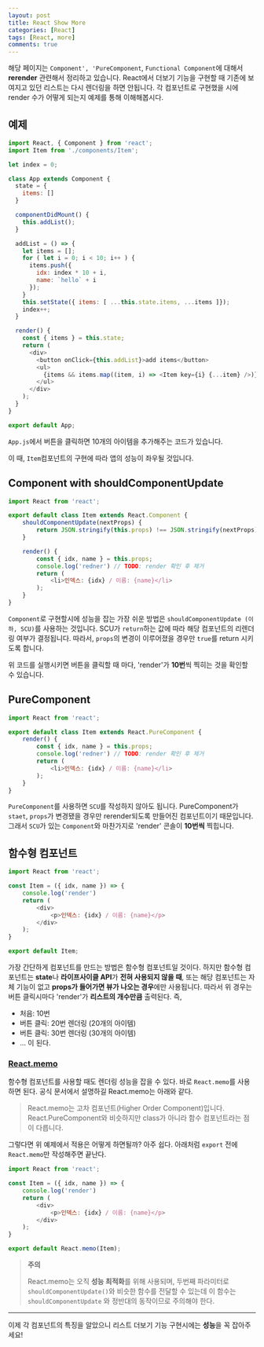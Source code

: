 ```yaml
---
layout: post
title: React Show More
categories: [React]
tags: [React, more]
comments: true
---
```

해당 페이지는 `Component', 'PureComponent`, `Functional Component`에 대해서 **rerender** 관련해서 정리하고 있습니다.
React에서 더보기 기능을 구현할 때 기존에 보여지고 있던 리스트는 다시 렌더링을 하면 안됩니다. 각 컴포넌트로 구현했을 시에 render 수가 어떻게 되는지 예제를 통해 이해해봅시다. 

## 예제

```javascript
import React, { Component } from 'react';
import Item from './components/Item';

let index = 0;

class App extends Component {
  state = {
    items: []
  }

  componentDidMount() {
    this.addList();
  }

  addList = () => {
    let items = [];
    for ( let i = 0; i < 10; i++ ) {
      items.push({
        idx: index * 10 + i,
        name: `hello` + i
      });
    }
    this.setState({ items: [ ...this.state.items, ...items ]});
    index++;
  }

  render() {
    const { items } = this.state;
    return (
      <div>
        <button onClick={this.addList}>add items</button>
        <ul>
          {items && items.map((item, i) => <Item key={i} {...item} />)}
        </ul>
      </div>
    );
  }
}

export default App;
```

`App.js`에서 버튼을 클릭하면 10개의 아이템을 추가해주는 코드가 있습니다.

이 때, `Item`컴포넌트의 구현에 따라 앱의 성능이 좌우될 것입니다.

## Component with shouldComponentUpdate

```javascript
import React from 'react';

export default class Item extends React.Component {
	shouldComponentUpdate(nextProps) {
		return JSON.stringify(this.props) !== JSON.stringify(nextProps)
	}

	render() {
		const { idx, name } = this.props;
		console.log('redner') // TODO: render 확인 후 제거 
		return (
			<li>인덱스: {idx} / 이름: {name}</li>
		);
	}
}
```

`Component`로 구현할시에 성능을 잡는 가장 쉬운 방법은 `shouldComponentUpdate (이하, SCU)`를 사용하는 것입니다.
SCU가 `return`하는 값에 따라 해당 컴포넌트의 리렌더링 여부가 결정됩니다.
따라서, `props`의 변경이 이루어졌을 경우만 `true`를 return 시키도록 합니다.

위 코드를 실행시키면 버튼을 클릭할 때 마다, 'render'가 **10번**씩 찍히는 것을 확인할 수 있습니다. 

## PureComponent

```javascript
import React from 'react';

export default class Item extends React.PureComponent {
	render() {
		const { idx, name } = this.props;
		console.log('redner') // TODO: render 확인 후 제거 
		return (
			<li>인덱스: {idx} / 이름: {name}</li>
		);
	}
}
```

`PureComponent`를 사용하면 `SCU`를 작성하지 않아도 됩니다. PureComponent가 `staet`, `props`가 변경됐을 경우만 rerender되도록 만들어진 컴포넌트이기 때문입니다. 그래서 `SCU`가 있는 `Component`와 마찬가지로 'render' 콘솔이 **10번씩** 찍힙니다.

## 함수형 컴포넌트

```javascript
import React from 'react';

const Item = ({ idx, name }) => {
	console.log('render')
	return (
		<div>
			<p>인덱스: {idx} / 이름: {name}</p>
		</div>
	);
}

export default Item;
```

가장 간단하게 컴포넌트를 만드는 방법은 함수형 컴포넌트일 것이다. 하지만 함수형 컴포넌트는 **state**나 **라이프사이클 API**가 **전혀 사용되지 않을 때**, 또는 해당 컴포넌트는 자체 기능이 없고 **props가 들어가면 뷰가 나오는 경우**에만 사용됩니다.
따라서 위 경우는 버튼 클릭시마다 'render'가 **리스트의 개수만큼** 출력된다.
즉,
- 처음: 10번
- 버튼 클릭: 20번 렌더링 (20개의 아이템)
- 버튼 클릭: 30번 렌더링 (30개의 아이템)
- ...
이 된다.

### [React.memo](https://ko.reactjs.org/docs/react-api.html#reactmemo)
함수형 컴포넌트를 사용할 때도 렌더링 성능을 잡을 수 있다. 바로 `React.memo`를 사용하면 된다.
공식 문서에서 설명하길 React.memo는 아래와 같다.

> React.memo는 고차 컴포넌트(Higher Order Component)입니다. React.PureComponent와 비슷하지만 class가 아니라 함수 컴포넌트라는 점이 다릅니다.

그렇다면 위 예제에서 적용은 어떻게 하면될까?
아주 쉽다. 아래처럼 `export` 전에 `React.memo`만 작성해주면 끝난다.

```javascript
import React from 'react';

const Item = ({ idx, name }) => {
	console.log('render')
	return (
		<div>
			<p>인덱스: {idx} / 이름: {name}</p>
		</div>
	);
}

export default React.memo(Item);
```

> **주의**
>
> React.memo는 오직 **성능 최적화**를 위해 사용되며, 두번째 파라미터로 `shouldComponentUpdate()`와 비슷한 함수를 전달할 수 있는데 이 함수는 `shouldComponentUpdate` 와 정반대의 동작이므로 주의해야 한다. 

---

이제 각 컴포넌트의 특징을 알았으니 리스트 더보기 기능 구현시에는 **성능**을 꼭 잡아주세요!

